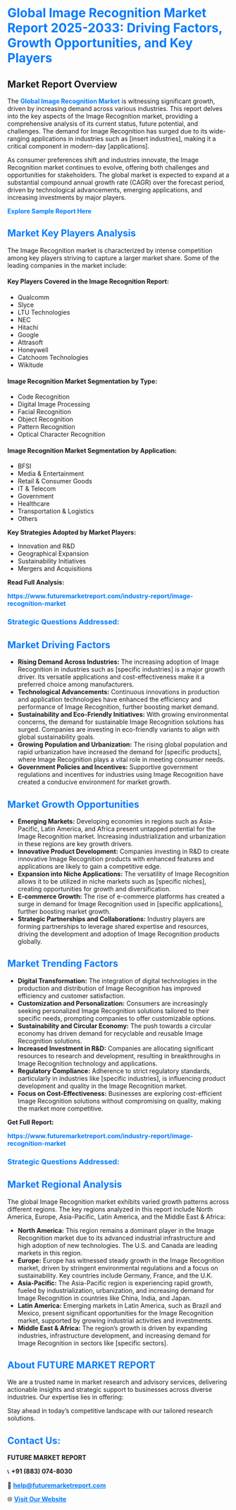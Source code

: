 <h1 style="color: #007BFF;">Global Image Recognition Market Report 2025-2033: Driving Factors, Growth Opportunities, and Key Players</h1>

<section id="overview">
<h2>Market Report Overview</h2>
<p>The <a href="https://www.futuremarketreport.com/industry-report/image-recognition-market" style="color: #007BFF; text-decoration: none;"><strong>Global Image Recognition Market</strong></a> is witnessing significant growth, driven by increasing demand across various industries. This report delves into the key aspects of the Image Recognition market, providing a comprehensive analysis of its current status, future potential, and challenges. The demand for Image Recognition has surged due to its wide-ranging applications in industries such as [insert industries], making it a critical component in modern-day [applications].</p>
<p>As consumer preferences shift and industries innovate, the Image Recognition market continues to evolve, offering both challenges and opportunities for stakeholders. The global market is expected to expand at a substantial compound annual growth rate (CAGR) over the forecast period, driven by technological advancements, emerging applications, and increasing investments by major players.</p>
</section>

<section id="overview">
<p><a href="https://www.futuremarketreport.com/request-sample/reportId=75397" style="color: #007BFF; text-decoration: none;"><strong>Explore Sample Report Here</strong></a></p>
</section>

<section id="key-players">
<h2 style="color: #007BFF;">Market Key Players Analysis</h2>
<p>The Image Recognition market is characterized by intense competition among key players striving to capture a larger market share. Some of the leading companies in the market include:</p>
<h4>Key Players Covered in the Image Recognition Report:</h4>
<ul><li>Qualcomm</li><li>Slyce</li><li>LTU Technologies</li><li>NEC</li><li>Hitachi</li><li>Google</li><li>Attrasoft</li><li>Honeywell</li><li>Catchoom Technologies</li><li>Wikitude</li></ul>
<h4>Image Recognition Market Segmentation by Type:</h4>
<ul><li>Code Recognition</li><li>Digital Image Processing</li><li>Facial Recognition</li><li>Object Recognition</li><li>Pattern Recognition</li><li>Optical Character Recognition</li></ul>

<h4>Image Recognition Market Segmentation by Application:</h4>
<ul><li>BFSI</li><li>Media &amp; Entertainment</li><li>Retail &amp; Consumer Goods</li><li>IT &amp; Telecom</li><li>Government</li><li>Healthcare</li><li>Transportation &amp; Logistics</li><li>Others</li></ul>
<p><strong>Key Strategies Adopted by Market Players:</strong></p>
<ul>
<li>Innovation and R&D</li>
<li>Geographical Expansion</li>
<li>Sustainability Initiatives</li>
<li>Mergers and Acquisitions</li>
</ul>
</section>

<section>
<p><strong>Read Full Analysis: </strong></p><a href="https://www.futuremarketreport.com/industry-report/image-recognition-market" style="color: #007BFF; text-decoration: none;"><strong>https://www.futuremarketreport.com/industry-report/image-recognition-market</strong></a>
<h3 style="color: #007BFF;">Strategic Questions Addressed:</h3>
</section>

<section id="driving-factors">
<h2 style="color: #007BFF;">Market Driving Factors</h2>
<ul>
<li><strong>Rising Demand Across Industries:</strong> The increasing adoption of Image Recognition in industries such as [specific industries] is a major growth driver. Its versatile applications and cost-effectiveness make it a preferred choice among manufacturers.</li>
<li><strong>Technological Advancements:</strong> Continuous innovations in production and application technologies have enhanced the efficiency and performance of Image Recognition, further boosting market demand.</li>
<li><strong>Sustainability and Eco-Friendly Initiatives:</strong> With growing environmental concerns, the demand for sustainable Image Recognition solutions has surged. Companies are investing in eco-friendly variants to align with global sustainability goals.</li>
<li><strong>Growing Population and Urbanization:</strong> The rising global population and rapid urbanization have increased the demand for [specific products], where Image Recognition plays a vital role in meeting consumer needs.</li>
<li><strong>Government Policies and Incentives:</strong> Supportive government regulations and incentives for industries using Image Recognition have created a conducive environment for market growth.</li>
</ul>
</section>

<section id="growth-opportunities">
<h2 style="color: #007BFF;">Market Growth Opportunities</h2>
<ul>
<li><strong>Emerging Markets:</strong> Developing economies in regions such as Asia-Pacific, Latin America, and Africa present untapped potential for the Image Recognition market. Increasing industrialization and urbanization in these regions are key growth drivers.</li>
<li><strong>Innovative Product Development:</strong> Companies investing in R&D to create innovative Image Recognition products with enhanced features and applications are likely to gain a competitive edge.</li>
<li><strong>Expansion into Niche Applications:</strong> The versatility of Image Recognition allows it to be utilized in niche markets such as [specific niches], creating opportunities for growth and diversification.</li>
<li><strong>E-commerce Growth:</strong> The rise of e-commerce platforms has created a surge in demand for Image Recognition used in [specific applications], further boosting market growth.</li>
<li><strong>Strategic Partnerships and Collaborations:</strong> Industry players are forming partnerships to leverage shared expertise and resources, driving the development and adoption of Image Recognition products globally.</li>
</ul>
</section>

<section id="trending-factors">
<h2 style="color: #007BFF;">Market Trending Factors</h2>
<ul>
<li><strong>Digital Transformation:</strong> The integration of digital technologies in the production and distribution of Image Recognition has improved efficiency and customer satisfaction.</li>
<li><strong>Customization and Personalization:</strong> Consumers are increasingly seeking personalized Image Recognition solutions tailored to their specific needs, prompting companies to offer customizable options.</li>
<li><strong>Sustainability and Circular Economy:</strong> The push towards a circular economy has driven demand for recyclable and reusable Image Recognition solutions.</li>
<li><strong>Increased Investment in R&D:</strong> Companies are allocating significant resources to research and development, resulting in breakthroughs in Image Recognition technology and applications.</li>
<li><strong>Regulatory Compliance:</strong> Adherence to strict regulatory standards, particularly in industries like [specific industries], is influencing product development and quality in the Image Recognition market.</li>
<li><strong>Focus on Cost-Effectiveness:</strong> Businesses are exploring cost-efficient Image Recognition solutions without compromising on quality, making the market more competitive.</li>
</ul>
</section>

<section>
<p><strong>Get Full Report: </strong></p><a href="https://www.futuremarketreport.com/industry-report/image-recognition-market" style="color: #007BFF; text-decoration: none;"><strong>https://www.futuremarketreport.com/industry-report/image-recognition-market</strong></a>
<h3 style="color: #007BFF;">Strategic Questions Addressed:</h3>
</section>


<section id="regional-analysis">
<h2 style="color: #007BFF;">Market Regional Analysis</h2>
<p>The global Image Recognition market exhibits varied growth patterns across different regions. The key regions analyzed in this report include North America, Europe, Asia-Pacific, Latin America, and the Middle East & Africa:</p>
<ul>
<li><strong>North America:</strong> This region remains a dominant player in the Image Recognition market due to its advanced industrial infrastructure and high adoption of new technologies. The U.S. and Canada are leading markets in this region.</li>
<li><strong>Europe:</strong> Europe has witnessed steady growth in the Image Recognition market, driven by stringent environmental regulations and a focus on sustainability. Key countries include Germany, France, and the U.K.</li>
<li><strong>Asia-Pacific:</strong> The Asia-Pacific region is experiencing rapid growth, fueled by industrialization, urbanization, and increasing demand for Image Recognition in countries like China, India, and Japan.</li>
<li><strong>Latin America:</strong> Emerging markets in Latin America, such as Brazil and Mexico, present significant opportunities for the Image Recognition market, supported by growing industrial activities and investments.</li>
<li><strong>Middle East & Africa:</strong> The region’s growth is driven by expanding industries, infrastructure development, and increasing demand for Image Recognition in sectors like [specific sectors].</li>
</ul>
</section>

<footer>
<h2 style="color: #007BFF;">About FUTURE MARKET REPORT</h2>
<p>We are a trusted name in market research and advisory services, delivering actionable insights and strategic support to businesses across diverse industries. Our expertise lies in offering:</p>

<p>Stay ahead in today’s competitive landscape with our tailored research solutions.</p>

<h2 style="color: #007BFF;">Contact Us:</h2>
<p><strong>FUTURE MARKET REPORT</strong></p>
<p>📞 <strong>+91 (883) 074-8030</strong></p>
<p>📧 <strong><a href="mailto:help@futuremarketreport.com" style="color: #007BFF;">help@futuremarketreport.com</a></strong></p>
<p>🌐 <strong><a href="https://www.futuremarketreport.com/" style="color: #007BFF;">Visit Our Website</a></strong></p>
</footer>